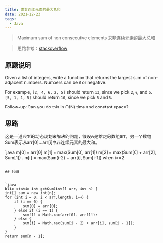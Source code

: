```yaml
---
title: 求非连续元素的最大总和
date: 2021-12-23
tags:
  - Java
---
```


> Maximum sum of non consecutive elements 求非连续元素的最大总和

> 

> 

> 思路参考：[stackoverflow](https://stackoverflow.com/questions/4487438/maximum-sum-of-non-consecutive-elements)

> 


## 原题说明


Given a list of integers, write a function that returns the largest sum of non-adjacent numbers. Numbers can be `0` or negative.


For example, `[2, 4, 6, 2, 5]` should return `13`, since we pick `2`, `6`, and `5`. `[5, 1, 1, 5]` should return `10`, since we pick `5` and `5`.


Follow-up: Can you do this in O(N) time and constant space?

## 思路


这是一道典型的动态规划来解决的问题，假设A是给定的数组arr，另一个数组Sum表示从arr[0]…arr[i]中非连续元素的最大和。


`java
m[0] = arr[0]
m[1] = max(Sum[0], arr[1])
m[2] = max(Sum[0] + arr[2], Sum[1])
.
m[i] = max(Sum(i-2) + arr[i], Sum[i-1]) when i>=2
```

## 代码


`java
blic static int getSum(int[] arr, int n) {
int[] sum = new int[n];
for (int i = 0; i < arr.length; i++) {
    if (i == 0) {
        sum[0] = arr[0];
    } else if (i == 1) {
        sum[1] = Math.max(arr[0], arr[1]);
    } else {
        sum[i] = Math.max(sum[i - 2] + arr[i], sum[i - 1]);
    }
}
return sum[n - 1];
```
